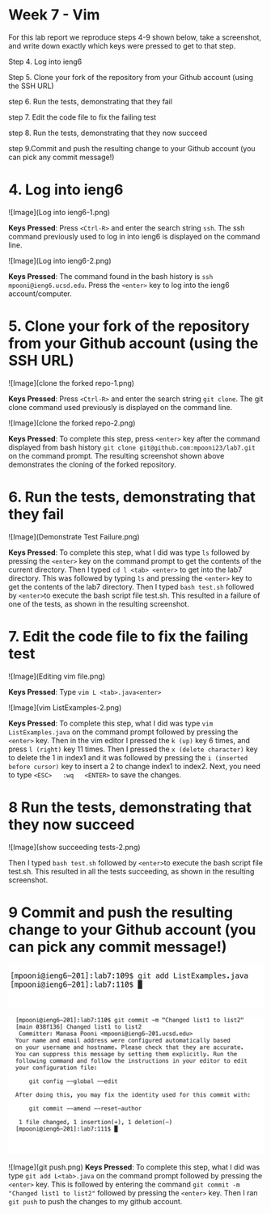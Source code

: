 # Week 7 - Vim 

For this lab report we reproduce steps 4-9 shown below, take a screenshot, and write down exactly which keys were pressed to get to that step. 

Step 4. Log into ieng6

Step 5. Clone your fork of the repository from your Github account (using the SSH URL)

step 6.  Run the tests, demonstrating that they fail

step 7.  Edit the code file to fix the failing test

step 8. Run the tests, demonstrating that they now succeed

step 9.Commit and push the resulting change to your Github account (you can pick any commit message!)
 
# **4. Log into ieng6**

![Image](Log into ieng6-1.png)

**Keys Pressed**: Press ```<Ctrl-R>``` and enter the search string ```ssh```. The ssh command previously used to log in into ieng6 is displayed on the command line.

![Image](Log into ieng6-2.png)

**Keys Pressed**: The command found in the bash history is ```ssh mpooni@ieng6.ucsd.edu```. Press the ```<enter>``` key to log into the ieng6 account/computer. 

# **5. Clone your fork of the repository from your Github account (using the SSH URL)**

![Image](clone the forked repo-1.png)

**Keys Pressed**: Press ```<Ctrl-R>``` and enter the search string ```git clone```. The git clone command used previously is displayed on the command line.

![Image](clone the forked repo-2.png)

**Keys Pressed**: To complete this step, press ```<enter>``` key after the command displayed from bash history ```git clone git@github.com:mpooni23/lab7.git``` on the command prompt. The resulting screenshot shown above demonstrates the cloning of the forked repository.

# **6. Run the tests, demonstrating that they fail**

![Image](Demonstrate Test Failure.png)

**Keys Pressed**: To complete this step, what I did was type ```ls``` followed by pressing the ```<enter>``` key on the command prompt to get the contents of the current directory. Then I typed ```cd l <tab> <enter>``` to get into the lab7 directory. This was followed by typing ```ls``` and pressing the ```<enter>``` key to get the contents of the lab7 directory. Then I typed ```bash test.sh``` followed by ```<enter>```to execute the bash script file test.sh. This resulted in a failure of one of the tests, as shown in the resulting screenshot.

# **7. Edit the code file to fix the failing test**

![Image](Editing vim file.png)

**Keys Pressed**: Type ```vim L <tab>.java<enter>```

![Image](vim ListExamples-2.png)

**Keys Pressed**: To complete this step, what I did was type ```vim  ListExamples.java``` on the command prompt followed by pressing the ```<enter>``` key. Then in the vim editor I pressed the ```k (up)``` key 6 times, and press ```l (right)``` key 11 times. Then I pressed the ```x (delete character)``` key to delete the 1 in index1 and it was followed by pressing the ```i (inserted before cursor)``` key to insert a 2 to change index1 to index2. Next, you need to type ```<ESC>   :wq   <ENTER>```  to save the changes.

# **8 Run the tests, demonstrating that they now succeed**

![Image](show succeeding tests-2.png)

Then I typed ```bash test.sh``` followed by ```<enter>```to execute the bash script file test.sh. This resulted in all the tests succeeding, as shown in the resulting screenshot.

# **9 Commit and push the resulting change to your Github account (you can pick any commit message!)**

![Image](Precommit.png)

![Image](Gitcommit.png)

![Image](git push.png)
**Keys Pressed**: To complete this step, what I did was type ```git add L<tab>.java``` on the command prompt followed by pressing the ```<enter>``` key. This is followed by entering the command ```git commit -m "Changed list1 to list2"``` followed by pressing the ```<enter>``` key. Then I ran ```git push``` to push the changes to my github account.
